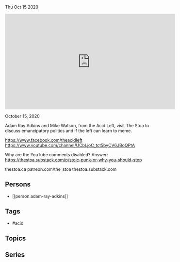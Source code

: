 



Thu Oct 15 2020

<iframe width="560" height="315" src="https://www.youtube.com/embed/b7qcfQaMl5E" title="The Acid Left w/ Adam Ray Adkins" frameborder="0" allow="accelerometer; autoplay; clipboard-write; encrypted-media; gyroscope; picture-in-picture" allowfullscreen ></iframe>

October 15, 2020

Adam Ray Adkins and Mike Watson, from the Acid Left, visit The Stoa to discuss emancipatory politics and if the left can learn to meme.

https://www.facebook.com/theacidleft
https://www.youtube.com/channel/UCbLjoC_tct5byCV6JBoQPtA

Why are the YouTube comments disabled? Answer: https://thestoa.substack.com/p/stoic-punk-or-why-you-should-stop

thestoa.ca
patreon.com/the_stoa
thestoa.substack.com

## Persons

- [[person.adam-ray-adkins]]

## Tags

- #acid

## Topics



## Series



